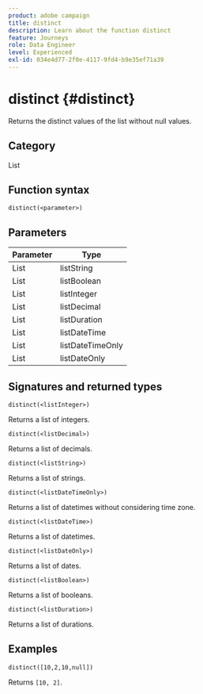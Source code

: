 ```yaml
---
product: adobe campaign
title: distinct
description: Learn about the function distinct
feature: Journeys
role: Data Engineer
level: Experienced
exl-id: 034e4d77-2f0e-4117-9fd4-b9e35ef71a39
---
```

# distinct {#distinct}

Returns the distinct values of the list without null values.

## Category

List

## Function syntax

`distinct(<parameter>)`

## Parameters

| Parameter | Type             |
|-----------|------------------|
| List      | listString       |
| List      | listBoolean      |
| List      | listInteger      |
| List      | listDecimal      |
| List      | listDuration     |
| List      | listDateTime     |
| List      | listDateTimeOnly |
| List      | listDateOnly     |

## Signatures and returned types

`distinct(<listInteger>)`

Returns a list of integers.

`distinct(<listDecimal>)`

Returns a list of decimals.

`distinct(<listString>)`

Returns a list of strings.

`distinct(<listDateTimeOnly>)`

Returns a list of datetimes without considering time zone.

`distinct(<listDateTime>)`

Returns a list of datetimes.

`distinct(<listDateOnly>)`

Returns a list of dates.

`distinct(<listBoolean>)`

Returns a list of booleans.

`distinct(<listDuration>)`

Returns a list of durations.

## Examples

`distinct([10,2,10,null])`

Returns `[10, 2]`.
